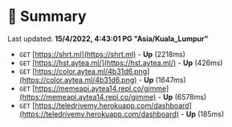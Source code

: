 # 📖 Summary
Last updated: **15/4/2022, 4:43:01 PG "Asia/Kuala_Lumpur"**

- `GET` [https://shrt.ml](https://shrt.ml) - **Up** (2218ms)
- `GET` [https://hst.aytea.ml/](https://hst.aytea.ml/) - **Up** (426ms)
- `GET` [https://color.aytea.ml/4b31d6.png](https://color.aytea.ml/4b31d6.png) - **Up** (1647ms)
- `GET` [https://memeapi.aytea14.repl.co/gimme](https://memeapi.aytea14.repl.co/gimme) - **Up** (6578ms)
- `GET` [https://teledrivemy.herokuapp.com/dashboard](https://teledrivemy.herokuapp.com/dashboard) - **Up** (185ms)
